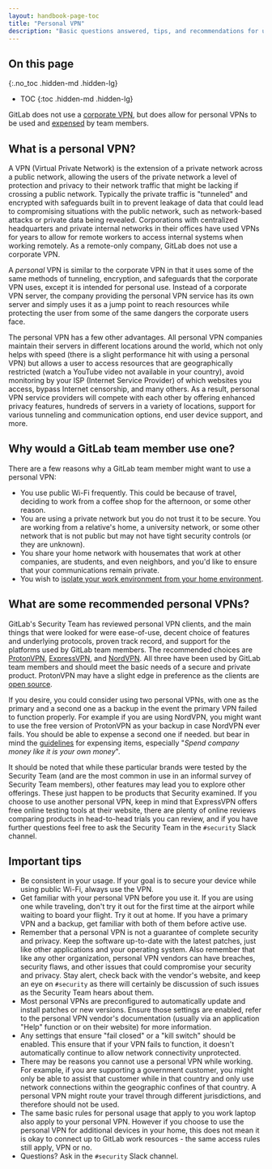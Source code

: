 ```yaml
---
layout: handbook-page-toc
title: "Personal VPN"
description: "Basic questions answered, tips, and recommendations for using a personal VPN."
---
```


## On this page
{:.no_toc .hidden-md .hidden-lg}

- TOC
{:toc .hidden-md .hidden-lg}

GitLab does not use a [corporate VPN](/handbook/security/#why-we-dont-have-a-corporate-vpn), but does allow for personal VPNs to be used and [expensed](/handbook/finance/expenses/#reimbursements) by team members.

## What is a personal VPN?

A VPN (Virtual Private Network) is the extension of a private network across a public network, allowing the users of the private network a level of protection and privacy to their network traffic that might be lacking if crossing a public network. Typically the private traffic is "tunneled" and encrypted with safeguards built in to prevent leakage of data that could lead to compromising situations with the public network, such as network-based attacks or private data being revealed. Corporations with centralized headquarters and private internal networks in their offices have used VPNs for years to allow for remote workers to access internal systems when working remotely. As a remote-only company, GitLab does not use a corporate VPN.

A _personal_ VPN is similar to the corporate VPN in that it uses some of the same methods of tunneling, encryption, and safeguards that the corporate VPN uses, except it is intended for personal use. Instead of a corporate VPN server, the company providing the personal VPN service has its own server and simply uses it as a jump point to reach resources while protecting the user from some of the same dangers the corporate users face.

The personal VPN has a few other advantages. All personal VPN companies maintain their servers in different locations around the world, which not only helps with speed (there is a slight performance hit with using a personal VPN) but allows a user to access resources that are geographically restricted (watch a YouTube video not available in your country), avoid monitoring by your ISP (Internet Service Provider) of which websites you access, bypass Internet censorship, and many others. As a result, personal VPN service providers will compete with each other by offering enhanced privacy features, hundreds of servers in a variety of locations, support for various tunneling and communication options, end user device support, and more.

## Why would a GitLab team member use one?

There are a few reasons why a GitLab team member might want to use a personal VPN:

- You use public Wi-Fi frequently. This could be because of travel, deciding to work from a coffee shop for the afternoon, or some other reason.
- You are using a private network but you do not trust it to be secure. You are working from a relative's home, a university network, or some other network that is not public but may not have tight security controls (or they are unknown).
- You share your home network with housemates that work at other companies, are students, and even neighbors, and you'd like to ensure that your communications remain private.
- You wish to [isolate your work environment from your home environment](/handbook/security/network-isolation/).

## What are some recommended personal VPNs?

GitLab's Security Team has reviewed personal VPN clients, and the main things that were looked for were ease-of-use, decent choice of features and underlying protocols, proven track record, and support for the platforms used by GitLab team members. The recommended choices are [ProtonVPN](https://www.protonvpn.com/), [ExpressVPN](https://www.expressvpn.com/), and [NordVPN](https://www.nordvpn.com/). All three have been used by GitLab team members and should meet the basic needs of a secure and private product. ProtonVPN may have a slight edge in preference as the clients are [open source](https://github.com/ProtonVPN).

If you desire, you could consider using two personal VPNs, with one as the primary and a second one as a backup in the event the primary VPN failed to function properly. For example if you are using NordVPN, you might want to use the free version of ProtonVPN as your backup in case NordVPN ever fails. You should be able to expense a second one if needed. but bear in mind the [guidelines](/handbook/spending-company-money/#guidelines) for expensing items, especially "_Spend company money like it is your *own* money_".

It should be noted that while these particular brands were tested by the Security Team (and are the most common in use in an informal survey of Security Team members), other features may lead you to explore other offerings. These just happen to be products that Security examined. If you choose to use another personal VPN, keep in mind that ExpressVPN offers free online testing tools at their website, there are plenty of online reviews comparing products in head-to-head trials you can review, and if you have further questions feel free to ask the Security Team in the `#security` Slack channel.

## Important tips

- Be consistent in your usage. If your goal is to secure your device while using public Wi-Fi, always use the VPN.
- Get familiar with your personal VPN before you use it. If you are using one while traveling, don't try it out for the first time at the airport while waiting to board your flight. Try it out at home. If you have a primary VPN and a backup, get familiar with both of them before active use.
- Remember that a personal VPN is not a guarantee of complete security and privacy. Keep the software up-to-date with the latest patches, just like other applications and your operating system. Also remember that like any other organization, personal VPN vendors can have breaches, security flaws, and other issues that could compromise your security and privacy. Stay alert, check back with the vendor's website, and keep an eye on `#security` as there will certainly be discussion of such issues as the Security Team hears about them.
- Most personal VPNs are preconfigured to automatically update and install patches or new versions. Ensure those settings are enabled, refer to the personal VPN vendor's documentation (usually via an application "Help" function or on their website) for more information.
- Any settings that ensure "fail closed" or a "kill switch" should be enabled. This ensure that if your VPN fails to function, it doesn't automatically continue to allow network connectivity unprotected.
- There may be reasons you cannot use a personal VPN while working. For example, if you are supporting a government customer, you might only be able to assist that customer while in that country and only use network connections within the geographic confines of that country. A personal VPN might route your travel through different jurisdictions, and therefore should not be used.
- The same basic rules for personal usage that apply to you work laptop also apply to your personal VPN. However if you choose to use the personal VPN for additional devices in your home, this does not mean it is okay to connect up to GitLab work resources - the same access rules still apply, VPN or no.
- Questions? Ask in the `#security` Slack channel.
